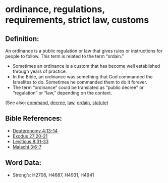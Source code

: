 # ordinance, regulations, requirements, strict law, customs

## Definition:

An ordinance is a public regulation or law that gives rules or instructions for people to follow. This term is related to the term “ordain.”

* Sometimes an ordinance is a custom that has become well established through years of practice.
* In the Bible, an ordinance was something that God commanded the Israelites to do. Sometimes he commanded them to do it forever.
* The term “ordinance” could be translated as “public decree” or “regulation” or “law,” depending on the context.

(See also: [command](../kt/command.md), [decree](../other/decree.md), [law](../kt/lawofmoses.md), [ordain](../other/ordain.md), [statute](../other/statute.md))

## Bible References:

* [Deuteronomy 4:13-14](rc://en/tn/help/deu/04/13)
* [Exodus 27:20-21](rc://en/tn/help/exo/27/20)
* [Leviticus 8:31-33](rc://en/tn/help/lev/08/31)
* [Malachi 3:6-7](rc://en/tn/help/mal/03/06)

## Word Data:

* Strong’s: H2706, H4687, H4931, H4941
